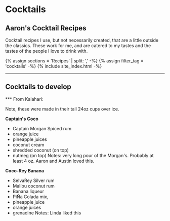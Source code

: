 # Cocktails

## Aaron's Cocktail Recipes

Cocktail recipes I use, but not necessarily created, that are a little outside the classics. These work for me, and are catered to my tastes and the tastes of the people I love to drink with. 

{% assign sections = 'Recipes' | split: ',' -%}
{% assign filter_tag = 'cocktails' -%}
{% include site_index.html -%}

* * * 

## Cocktails to develop

*** From Kalahari:

Note, these were made in their tall 24oz cups over ice. 

**Captain's Coco** 
- Captain Morgan Spiced rum
- orange juice 
- pineapple juices
- coconut cream
- shredded coconut (on top)
- nutmeg (on top)
Notes: very long pour of the Morgan's. Probably at least 4 oz. Aaron and Austin loved this.

**Coco-Rey Banana**
- SelvaRey Silver rum
- Malibu coconut rum
- Banana liqueur
- PiÑa Colada mix, 
- pineapple juice
- orange juices
- grenadine
Notes: Linda liked this